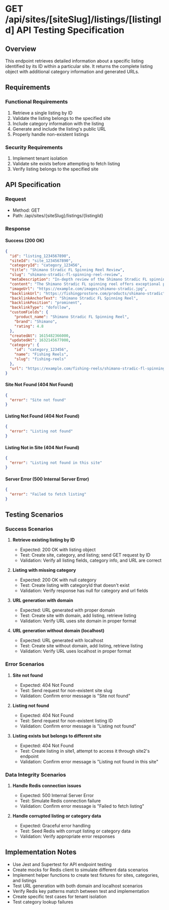 # GET /api/sites/[siteSlug]/listings/[listingId] API Testing Specification

## Overview

This endpoint retrieves detailed information about a specific listing identified by its ID within a particular site. It returns the complete listing object with additional category information and generated URLs.

## Requirements

### Functional Requirements

1. Retrieve a single listing by ID
2. Validate the listing belongs to the specified site
3. Include category information with the listing
4. Generate and include the listing's public URL
5. Properly handle non-existent listings

### Security Requirements

1. Implement tenant isolation
2. Validate site exists before attempting to fetch listing
3. Verify listing belongs to the specified site

## API Specification

### Request

- Method: GET
- Path: /api/sites/{siteSlug}/listings/{listingId}

### Response

#### Success (200 OK)

```json
{
  "id": "listing_1234567890",
  "siteId": "site_1234567890",
  "categoryId": "category_123456",
  "title": "Shimano Stradic FL Spinning Reel Review",
  "slug": "shimano-stradic-fl-spinning-reel-review",
  "metaDescription": "In-depth review of the Shimano Stradic FL spinning reel",
  "content": "The Shimano Stradic FL spinning reel offers exceptional performance...",
  "imageUrl": "https://example.com/images/shimano-stradic.jpg",
  "backlinkUrl": "https://fishingprostore.com/products/shimano-stradic",
  "backlinkAnchorText": "Shimano Stradic FL Spinning Reel",
  "backlinkPosition": "prominent",
  "backlinkType": "dofollow",
  "customFields": {
    "product_name": "Shimano Stradic FL Spinning Reel",
    "brand": "Shimano",
    "rating": 4.8
  },
  "createdAt": 1615482366000,
  "updatedAt": 1632145677000,
  "category": {
    "id": "category_123456",
    "name": "Fishing Reels",
    "slug": "fishing-reels"
  },
  "url": "https://example.com/fishing-reels/shimano-stradic-fl-spinning-reel-review"
}
```

#### Site Not Found (404 Not Found)

```json
{
  "error": "Site not found"
}
```

#### Listing Not Found (404 Not Found)

```json
{
  "error": "Listing not found"
}
```

#### Listing Not in Site (404 Not Found)

```json
{
  "error": "Listing not found in this site"
}
```

#### Server Error (500 Internal Server Error)

```json
{
  "error": "Failed to fetch listing"
}
```

## Testing Scenarios

### Success Scenarios

1. **Retrieve existing listing by ID**
   - Expected: 200 OK with listing object
   - Test: Create site, category, and listing; send GET request by ID
   - Validation: Verify all listing fields, category info, and URL are correct

2. **Listing with missing category**
   - Expected: 200 OK with null category
   - Test: Create listing with categoryId that doesn't exist
   - Validation: Verify response has null for category and url fields

3. **URL generation with domain**
   - Expected: URL generated with proper domain
   - Test: Create site with domain, add listing, retrieve listing
   - Validation: Verify URL uses site domain in proper format

4. **URL generation without domain (localhost)**
   - Expected: URL generated with localhost
   - Test: Create site without domain, add listing, retrieve listing
   - Validation: Verify URL uses localhost in proper format

### Error Scenarios

1. **Site not found**
   - Expected: 404 Not Found
   - Test: Send request for non-existent site slug
   - Validation: Confirm error message is "Site not found"

2. **Listing not found**
   - Expected: 404 Not Found
   - Test: Send request for non-existent listing ID
   - Validation: Confirm error message is "Listing not found"

3. **Listing exists but belongs to different site**
   - Expected: 404 Not Found
   - Test: Create listing in site1, attempt to access it through site2's endpoint
   - Validation: Confirm error message is "Listing not found in this site"

### Data Integrity Scenarios

1. **Handle Redis connection issues**
   - Expected: 500 Internal Server Error
   - Test: Simulate Redis connection failure
   - Validation: Confirm error message is "Failed to fetch listing"

2. **Handle corrupted listing or category data**
   - Expected: Graceful error handling
   - Test: Seed Redis with corrupt listing or category data
   - Validation: Verify appropriate error responses

## Implementation Notes

- Use Jest and Supertest for API endpoint testing
- Create mocks for Redis client to simulate different data scenarios
- Implement helper functions to create test fixtures for sites, categories, and listings
- Test URL generation with both domain and localhost scenarios
- Verify Redis key patterns match between test and implementation
- Create specific test cases for tenant isolation
- Test category lookup failures
